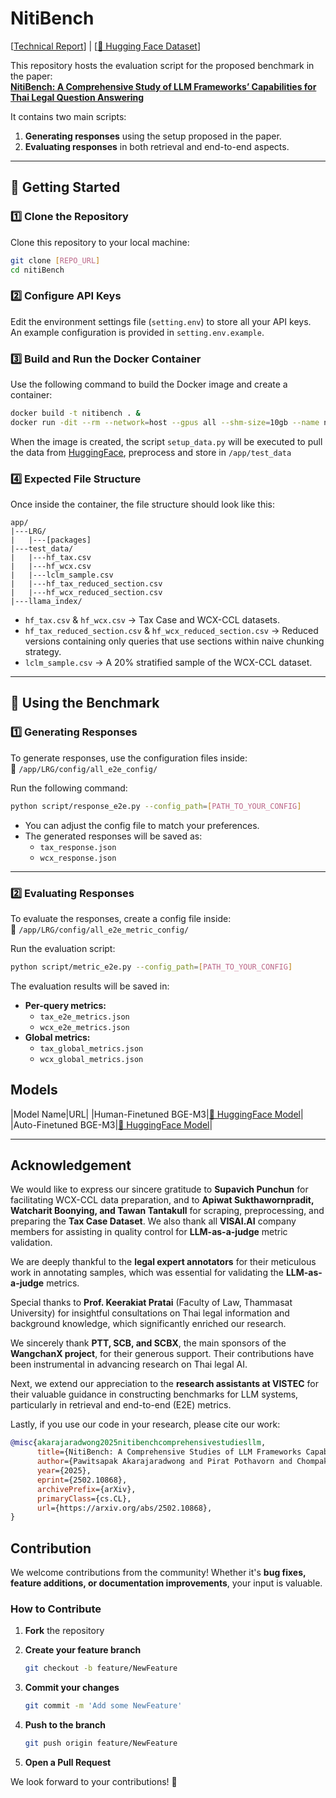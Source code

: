 # NitiBench

[[Technical Report](https://arxiv.org/pdf/2502.10868)] | [[🤗 Hugging Face Dataset](https://huggingface.co/datasets/VISAI-AI/nitibench)]

This repository hosts the evaluation script for the proposed benchmark in the paper:  
[**NitiBench: A Comprehensive Study of LLM Frameworks’ Capabilities for Thai Legal Question Answering**](https://arxiv.org/pdf/2502.10868)

It contains two main scripts:  

1. **Generating responses** using the setup proposed in the paper.  
2. **Evaluating responses** in both retrieval and end-to-end aspects.  

---

## 📌 Getting Started

### 1️⃣ Clone the Repository

Clone this repository to your local machine:

```bash
git clone [REPO_URL]
cd nitiBench
```

### 2️⃣ Configure API Keys

Edit the environment settings file (`setting.env`) to store all your API keys.  
An example configuration is provided in `setting.env.example`.

### 3️⃣ Build and Run the Docker Container

Use the following command to build the Docker image and create a container:

```bash
docker build -t nitibench . & 
docker run -dit --rm --network=host --gpus all --shm-size=10gb --name nitibench-container nitibench bash
```

When the image is created, the script `setup_data.py` will be executed to pull the data from [HuggingFace](https://huggingface.co/datasets/VISAI-AI/nitibench), preprocess and store in `/app/test_data`

### 4️⃣ Expected File Structure

Once inside the container, the file structure should look like this:

```plaintext
app/
|---LRG/
|   |---[packages]
|---test_data/
|   |---hf_tax.csv
|   |---hf_wcx.csv
|   |---lclm_sample.csv
|   |---hf_tax_reduced_section.csv
|   |---hf_wcx_reduced_section.csv
|---llama_index/
```

- `hf_tax.csv` & `hf_wcx.csv` → Tax Case and WCX-CCL datasets.  
- `hf_tax_reduced_section.csv` & `hf_wcx_reduced_section.csv` → Reduced versions containing only queries that use sections within naive chunking strategy.  
- `lclm_sample.csv` → A 20% stratified sample of the WCX-CCL dataset.  

---

## 🚀 Using the Benchmark

### 1️⃣ Generating Responses

To generate responses, use the configuration files inside:  
📂 `/app/LRG/config/all_e2e_config/`  

Run the following command:  

```bash
python script/response_e2e.py --config_path=[PATH_TO_YOUR_CONFIG]
```

- You can adjust the config file to match your preferences.  
- The generated responses will be saved as:  
  - `tax_response.json`  
  - `wcx_response.json`  

---

### 2️⃣ Evaluating Responses

To evaluate the responses, create a config file inside:  
📂 `/app/LRG/config/all_e2e_metric_config/`  

Run the evaluation script:

```bash
python script/metric_e2e.py --config_path=[PATH_TO_YOUR_CONFIG]
```

The evaluation results will be saved in:  

- **Per-query metrics:**
  - `tax_e2e_metrics.json`  
  - `wcx_e2e_metrics.json`  
- **Global metrics:**  
  - `tax_global_metrics.json`  
  - `wcx_global_metrics.json`

## Models

|Model Name|URL|
|Human-Finetuned BGE-M3|[🤗 HuggingFace Model](https://huggingface.co/VISAI-AI/nitibench-ccl-human-finetuned-bge-m3)|
|Auto-Finetuned BGE-M3|[🤗 HuggingFace Model](https://huggingface.co/VISAI-AI/nitibench-ccl-auto-finetuned-bge-m3)|

---

## Acknowledgement  

We would like to express our sincere gratitude to **Supavich Punchun** for facilitating WCX-CCL data preparation, and to **Apiwat Sukthawornpradit, Watcharit Boonying, and Tawan Tantakull** for scraping, preprocessing, and preparing the **Tax Case Dataset**. We also thank all **VISAI.AI** company members for assisting in quality control for **LLM-as-a-judge** metric validation.  

We are deeply thankful to the **legal expert annotators** for their meticulous work in annotating samples, which was essential for validating the **LLM-as-a-judge** metrics.  

Special thanks to **Prof. Keerakiat Pratai** (Faculty of Law, Thammasat University) for insightful consultations on Thai legal information and background knowledge, which significantly enriched our research.  

We sincerely thank **PTT, SCB, and SCBX**, the main sponsors of the **WangchanX project**, for their generous support. Their contributions have been instrumental in advancing research on Thai legal AI.  

Next, we extend our appreciation to the **research assistants at VISTEC** for their valuable guidance in constructing benchmarks for LLM systems, particularly in retrieval and end-to-end (E2E) metrics.  

Lastly, if you use our code in your research, please cite our work:  

```bibtex
@misc{akarajaradwong2025nitibenchcomprehensivestudiesllm,
      title={NitiBench: A Comprehensive Studies of LLM Frameworks Capabilities for Thai Legal Question Answering}, 
      author={Pawitsapak Akarajaradwong and Pirat Pothavorn and Chompakorn Chaksangchaichot and Panuthep Tasawong and Thitiwat Nopparatbundit and Sarana Nutanong},
      year={2025},
      eprint={2502.10868},
      archivePrefix={arXiv},
      primaryClass={cs.CL},
      url={https://arxiv.org/abs/2502.10868}, 
}
```

## Contribution  

We welcome contributions from the community! Whether it's **bug fixes, feature additions, or documentation improvements**, your input is valuable.  

### How to Contribute  

1. **Fork** the repository  
2. **Create your feature branch**  

   ```bash
   git checkout -b feature/NewFeature
   ```

3. **Commit your changes**  

   ```bash
   git commit -m 'Add some NewFeature'
   ```

4. **Push to the branch**  

   ```bash
   git push origin feature/NewFeature
   ```

5. **Open a Pull Request**  

We look forward to your contributions! 🚀
